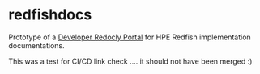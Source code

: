# redfishdocs

Prototype of a [Developer Redocly Portal](https://redoc.ly/docs/developer-portal/introduction/) for HPE Redfish implementation documentations.

This was a test for CI/CD link check .... it should not have been merged :)
